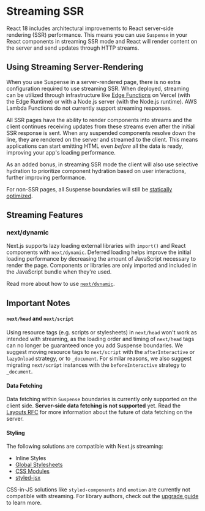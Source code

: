# Streaming SSR

React 18 includes architectural improvements to React server-side rendering (SSR) performance. This means you can use `Suspense` in your React components in streaming SSR mode and React will render content on the server and send updates through HTTP streams.

## Using Streaming Server-Rendering

When you use Suspense in a server-rendered page, there is no extra configuration required to use streaming SSR. When deployed, streaming can be utilized through infrastructure like [Edge Functions](https://vercel.com/features/edge-functions?utm_source=next-site&utm_medium=docs&utm_campaign=next-website) on Vercel (with the Edge Runtime) or with a Node.js server (with the Node.js runtime). AWS Lambda Functions do not currently support streaming responses.

All SSR pages have the ability to render components into streams and the client continues receiving updates from these streams even after the initial SSR response is sent. When any suspended components resolve down the line, they are rendered on the server and streamed to the client. This means applications can start emitting HTML even _before_ all the data is ready, improving your app's loading performance.

As an added bonus, in streaming SSR mode the client will also use selective hydration to prioritize component hydration based on user interactions, further improving performance.

For non-SSR pages, all Suspense boundaries will still be [statically optimized](/docs/advanced-features/automatic-static-optimization.md).

## Streaming Features

### next/dynamic

Next.js supports lazy loading external libraries with `import()` and React components with `next/dynamic`. Deferred loading helps improve the initial loading performance by decreasing the amount of JavaScript necessary to render the page. Components or libraries are only imported and included in the JavaScript bundle when they're used.

Read more about how to use [`next/dynamic`](/docs/advanced-features/dynamic-import.md).

## Important Notes

#### `next/head` and `next/script`

Using resource tags (e.g. scripts or stylesheets) in `next/head` won't work as intended with streaming, as the loading order and timing of `next/head` tags can no longer be guaranteed once you add Suspense boundaries. We suggest moving resource tags to `next/script` with the `afterInteractive` or `lazyOnload` strategy, or to `_document`. For similar reasons, we also suggest migrating `next/script` instances with the `beforeInteractive` strategy to `_document`.

#### Data Fetching

Data fetching within `Suspense` boundaries is currently only supported on the client side. **Server-side data fetching is not supported** yet. Read the [Layouts RFC](https://nextjs.org/blog/layouts-rfc) for more information about the future of data fetching on the server.

#### Styling

The following solutions are compatible with Next.js streaming:

- Inline Styles
- [Global Stylesheets](/docs/basic-features/built-in-css-support.md#adding-a-global-stylesheet)
- [CSS Modules](/docs/basic-features/built-in-css-support.md#adding-component-level-css)
- [styled-jsx](/docs/basic-features/built-in-css-support.md#css-in-js)

CSS-in-JS solutions like `styled-components` and `emotion` are currently not compatible with streaming. For library authors, check out the [upgrade guide](https://github.com/reactwg/react-18/discussions/110) to learn more.
